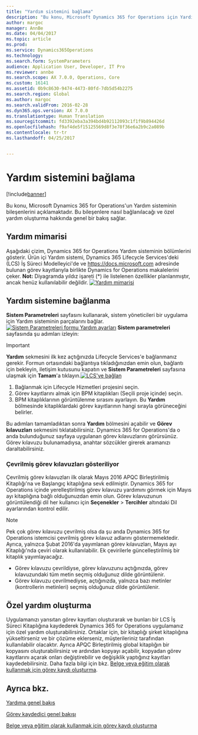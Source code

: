```yaml
---
title: "Yardım sistemini bağlama"
description: "Bu konu, Microsoft Dynamics 365 for Operations için Yardım sisteminin bileşenleri açıklar ve bu bileşenleri nasıl bağlanacağınıza genel bakış ve özel yardımın nasıl oluşturulacağının bir özetini sunar."
author: margoc
manager: AnnBe
ms.date: 04/04/2017
ms.topic: article
ms.prod: 
ms.service: Dynamics365Operations
ms.technology: 
ms.search.form: SystemParameters
audience: Application User, Developer, IT Pro
ms.reviewer: annbe
ms.search.scope: AX 7.0.0, Operations, Core
ms.custom: 16141
ms.assetid: 0b9c8630-9474-4473-80fd-7db5d54b2275
ms.search.region: Global
ms.author: margoc
ms.search.validFrom: 2016-02-28
ms.dyn365.ops.version: AX 7.0.0
ms.translationtype: Human Translation
ms.sourcegitcommit: fd3392eba3a394bd4b92112093c1f1f9b894426d
ms.openlocfilehash: f9af4de5f15125569d8f3e78f36e6a2b9c2a089b
ms.contentlocale: tr-tr
ms.lasthandoff: 04/25/2017


---
```


# <a name="connect-the-help-system"></a>Yardım sistemini bağlama

[!include[banner](../includes/banner.md)]


Bu konu, Microsoft Dynamics 365 for Operations'un Yardım sisteminin bileşenlerini açıklamaktadır. Bu bileşenlere nasıl bağlanılacağı ve özel yardım oluşturma hakkında genel bir bakış sağlar. 

<a name="help-architecture"></a>Yardım mimarisi
-----------------

Aşağıdaki çizim, Dynamics 365 for Operations Yardım sisteminin bölümlerini gösterir. Ürün içi Yardım sistemi, Dynamics 365 Lifecycle Services'deki (LCS) İş Süreci Modelleyici'de ve https://docs.microsoft.com adresinde bulunan görev kayıtlarıyla birlikte Dynamics for Operations makalelerini çeker. 
**Not:** Diyagramda yıldız işareti (\*) ile listelenen özellikler planlanmıştır, ancak henüz kullanılabilir değildir. [![Yardım mimarisi](./media/help-architecture.png)](./media/help-architecture.png)

## <a name="connecting-the-help-system"></a>Yardım sistemine bağlanma
**Sistem Parametreleri** sayfasını kullanarak, sistem yöneticileri bir uygulama için Yardım sisteminin parçalarını bağlar. [![Sistem Parametreleri formu Yardım ayarları](./media/system-parameters_ops-1024x437.png)](./media/system-parameters_ops.png) **Sistem parametreleri** sayfasında şu adımları izleyin:

> [!IMPORTANT]
> **Yardım** sekmesini ilk kez açtığınızda Lifecycle Services'e bağlanmanız gerekir. Formun ortasındaki bağlantıya tıkladığınızdan emin olun, bağlantı için bekleyin, iletişim kutusunu kapatın ve **Sistem Parametreleri** sayfasına ulaşmak için **Tamam**'a tıklayın.[![LCS'ye bağlan](./media/connect-to-lcs-crop-1024x365.png "Connect to LCS")](./media/connect-to-lcs-crop.png)

1.  Bağlanmak için Lifecycle Hizmetleri projesini seçin.
2.  Görev kayıtlarını almak için BPM kitaplıkları (Seçili proje içinde) seçin.
3.  BPM kitaplıklarının görüntülenme sırasını ayarlayın. Bu **Yardım** bölmesinde kitaplıklardaki görev kayıtlarının hangi sırayla görüneceğini belirler.

Bu adımları tamamladıktan sonra **Yardım** bölmesini açabilir ve **Görev kılavuzları** sekmesini tıklatabilirsiniz. Dynamics 365 for Operations'da o anda bulunduğunuz sayfaya uygulanan görev kılavuzlarını görürsünüz. Görev kılavuzu bulunamadıysa, anahtar sözcükler girerek aramanızı daraltabilirsiniz.

### <a name="showing-translated-task-guides"></a>Çevrilmiş görev kılavuzları gösteriliyor

Çevrilmiş görev kılavuzları ilk olarak Mayıs 2016 APQC Birleştirilmiş Kitaplığı'na ve Başlangıç kitaplığına sevk edilmiştir. Dynamics 365 for Operations içinde yerelleştirilmiş görev kılavuzu yardımını görmek için Mayıs ayı kitaplığına bağlı olduğunuzdan emin olun. Görev kılavuzunun görüntülendiği dil her kullanıcı için **Seçenekler** &gt; **Tercihler** altındaki Dil ayarlarından kontrol edilir. 

> [!NOTE]
> Pek çok görev kılavuzu çevrilmiş olsa da şu anda Dynamics 365 for Operations istemcisi çevrilmiş görev kılavuz adlarını göstermemektedir. Ayrıca, yalnızca Şubat 2016'da yayımlanan görev kılavuzları, Mayıs ayı Kitaplığı'nda çeviri olarak kullanılabilir. Ek çevirilerle güncelleştirilmiş bir kitaplık yayımlayacağız.
> -   Görev kılavuzu çevrildiyse, görev kılavuzunu açtığınızda, görev kılavuzundaki tüm metin seçmiş olduğunuz dilde görüntülenir.
> -   Görev kılavuzu çevrilmediyse, açtığınızda, yalnızca bazı metinler (kontrollerin metinleri) seçmiş olduğunuz dilde görüntülenir.

## <a name="creating-custom-help"></a>Özel yardım oluşturma
Uygulamanızı yansıtan görev kayıtları oluşturarak ve bunları bir LCS İş Süreci Kitaplığına kaydederek Dynamics 365 for Operations uygulamanız için özel yardım oluşturabilirsiniz. Ortaklar için, bir kitaplığı şirket kitaplığına yükseltirseniz ve bir çözüme eklerseniz, müşterileriniz tarafından kullanılabilir olacaktır. Ayrıca APQC Birleştirilmiş global kitaplığın bir kopyasını oluşturabilirsiniz ve ardından kopyayı açabilir, kopyadan görev kayıtlarını açarak onları değiştirebilir ve değişiklik yaptığınız kayıtları kaydedebilirsiniz. Daha fazla bilgi için bkz. [Belge veya eğitim olarak kullanmak için görev kaydı oluşturma](../user-interface/task-recorder.md).

<a name="see-also"></a>Ayrıca bkz.
--------

[Yardıma genel bakış](help-overview.md)

[Görev kaydedici genel bakışı](../user-interface/task-recorder.md)

[Belge veya eğitim olarak kullanmak için görev kaydı oluşturma](../user-interface/task-recorder-training-docs.md)





